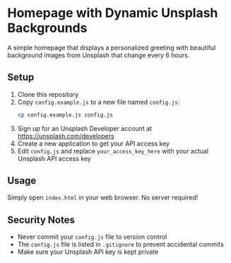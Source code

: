 # Homepage with Dynamic Unsplash Backgrounds

A simple homepage that displays a personalized greeting with beautiful background images from Unsplash that change every 6 hours.

## Setup

1. Clone this repository
2. Copy `config.example.js` to a new file named `config.js`:
   ```bash
   cp config.example.js config.js
   ```
3. Sign up for an Unsplash Developer account at https://unsplash.com/developers
4. Create a new application to get your API access key
5. Edit `config.js` and replace `your_access_key_here` with your actual Unsplash API access key

## Usage

Simply open `index.html` in your web browser. No server required!

## Security Notes

- Never commit your `config.js` file to version control
- The `config.js` file is listed in `.gitignore` to prevent accidental commits
- Make sure your Unsplash API key is kept private

